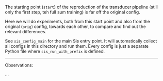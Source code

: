 The starting point (`start`) of the reproduction of the transducer pipeline (still only the first step, teh full sum training) is far off the original config.

Here we will do experiments, both from this start point and also from the original (`orig`) config, towards each other, to compare and find out the relevant differences.

See `sis_config_main` for the main Sis entry point.
It will automatically collect all configs in this directory and run them.
Every config is just a separate Python file where `sis_run_with_prefix` is defined.

---

Observations:

...
